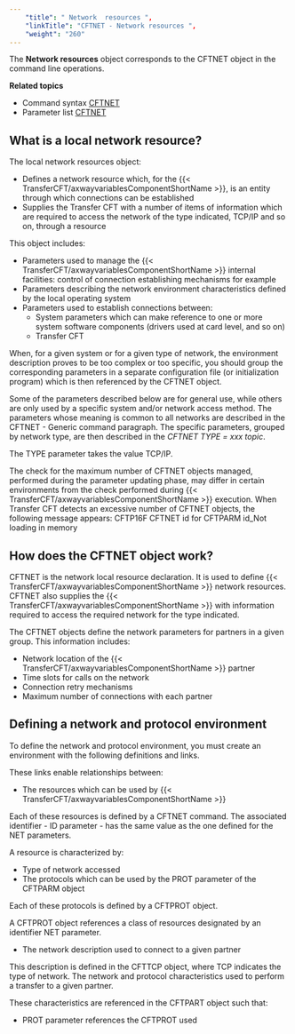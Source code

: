 ```yaml
---
    "title": " Network  resources ",
    "linkTitle": "CFTNET - Network resources ",
    "weight": "260"
---
```

The
**Network resources** object corresponds to the CFTNET object in the command line operations.

****Related
topics****

- Command syntax
    [CFTNET](../../../c_intro_userinterfaces/command_summary#CFTNET)
- Parameter list
    [CFTNET](../../../c_intro_userinterfaces/web_copilot_ui/conf_intro/cftnet)

<span id="What_is_a_local_network_resource_"></span>

What is a local network resource?
---------------------------------

The local network resources object:

- Defines a network
    resource which, for the {{< TransferCFT/axwayvariablesComponentShortName  >}}, is an entity through which connections
    can be established
- Supplies the Transfer
    CFT with a number of items of information which are required to access
    the network of the type indicated, TCP/IP and so on, through
    a resource

This object includes:

- Parameters used
    to manage the {{< TransferCFT/axwayvariablesComponentShortName  >}} internal facilities: control of connection
    establishing mechanisms for example
- Parameters describing
    the network environment characteristics defined by the local operating
    system
- Parameters used
    to establish connections between:
    -   System
        parameters which can make reference to one or more system software components
        (drivers used at card level, and so on)
    -   Transfer
        CFT

When, for a given system or for a given type of network, the environment
description proves to be too complex or too specific, you should group
the corresponding parameters in a separate configuration file (or initialization
program) which is then referenced by the CFTNET object.

Some of the parameters described below are for general use, while others
are only used by a specific system and/or network access method. The parameters
whose meaning is common to all networks are described in the CFTNET -
Generic command paragraph. The specific parameters, grouped by network
type, are then described in the *CFTNET TYPE = xxx topic*.

The TYPE parameter takes the value TCP/IP.

The check for the maximum number of CFTNET objects managed, performed
during the parameter updating phase, may differ in certain environments
from the check performed during {{< TransferCFT/axwayvariablesComponentShortName  >}} execution. When Transfer
CFT detects an excessive number of CFTNET objects, the following message
appears: CFTP16F
CFTNET id for CFTPARM id_Not loading in memory

<span id="How_does_the_CFTNET_object_work_"></span>

How does the CFTNET object work?
--------------------------------

CFTNET is the network local resource declaration. It is used to define
{{< TransferCFT/axwayvariablesComponentShortName  >}} network resources. CFTNET also supplies the {{< TransferCFT/axwayvariablesComponentShortName  >}}
with information required to access the required network for the type
indicated.

The CFTNET objects define the network parameters for partners in a given
group. This information includes:

- Network
    location of the {{< TransferCFT/axwayvariablesComponentShortName  >}} partner
- Time slots
    for calls on the network
- Connection
    retry mechanisms
- Maximum number
    of connections with each partner

<span id="Defining_a_network_and_protocol_environment"></span>

Defining a network and protocol environment
-------------------------------------------

To define the network and protocol environment, you must create an environment
with the following definitions and links.

These links enable relationships between:

- The resources
    which can be used by {{< TransferCFT/axwayvariablesComponentShortName  >}}

Each of these resources is defined by a CFTNET command.
The associated identifier - ID parameter - has the same value as the one
defined for the NET parameters.

A resource is characterized by:

- Type of
    network accessed
- The protocols
    which can be used by the PROT
    parameter of the CFTPARM object

Each of these protocols is defined by a CFTPROT object.

A CFTPROT object references a class of resources designated
by an identifier NET parameter.

- The network
    description used to connect to a given partner

This description is defined in the CFTTCP object,
where TCP indicates
the type of network. The network
and protocol characteristics used to perform a transfer to a given partner.

These characteristics are referenced in the CFTPART
object such that:

- PROT
    parameter references the CFTPROT used
